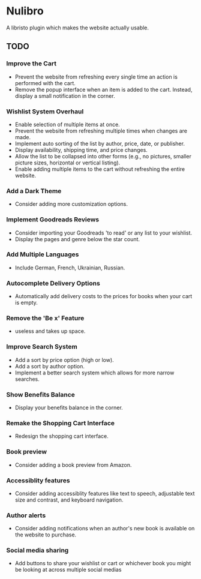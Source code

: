 # Nulibro

A libristo plugin which makes the website actually usable.

## TODO

### Improve the Cart

- Prevent the website from refreshing every single time an action is performed with the cart.
- Remove the popup interface when an item is added to the cart. Instead, display a small notification in the corner.

### Wishlist System Overhaul

- Enable selection of multiple items at once.
- Prevent the website from refreshing multiple times when changes are made.
- Implement auto sorting of the list by author, price, date, or publisher.
- Display availability, shipping time, and price changes.
- Allow the list to be collapsed into other forms (e.g., no pictures, smaller picture sizes, horizontal or vertical listing).
- Enable adding multiple items to the cart without refreshing the entire website.

### Add a Dark Theme

- Consider adding more customization options.

### Implement Goodreads Reviews

- Consider importing your Goodreads 'to read' or any list to your wishlist.
- Display the pages and genre below the star count.

### Add Multiple Languages

- Include German, French, Ukrainian, Russian.

### Autocomplete Delivery Options

- Automatically add delivery costs to the prices for books when your cart is empty.

### Remove the 'Be x' Feature

- useless and takes up space.

### Improve Search System

- Add a sort by price option (high or low).
- Add a sort by author option.
- Implement a better search system which allows for more narrow searches.

### Show Benefits Balance

- Display your benefits balance in the corner.

### Remake the Shopping Cart Interface

- Redesign the shopping cart interface.

### Book preview

- Consider adding a book preview from Amazon.

### Accessiblity features

- Consider adding accessiblity features like text to speech, adjustable text size and contrast, and keyboard navigation.

### Author alerts 

- Consider adding notifications when an author's new book is available on the website to purchase.

### Social media sharing

- Add buttons to share your wishlist or cart or whichever book you might be looking at across multiple social medias
